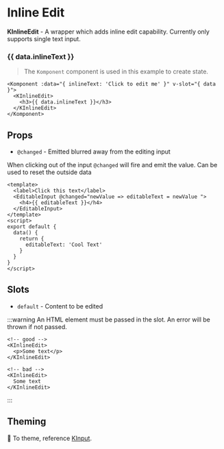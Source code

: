 # Inline Edit

**KInlineEdit** - A wrapper which adds inline edit capability. Currently only supports single text input.

<Komponent :data="{ inlineText: 'Click to edit me' }" v-slot="{ data }">
  <KInlineEdit @changed="newVal => data.inlineText = newVal"><h3>{{ data.inlineText }}</h3></KInlineEdit>
</Komponent>

> The `Komponent` component is used in this example to create state.

```vue
<Komponent :data="{ inlineText: 'Click to edit me' }" v-slot="{ data }">
  <KInlineEdit>
    <h3>{{ data.inlineText }}</h3>
  </KInlineEdit>
</Komponent>
```

## Props
- `@changed` - Emitted blurred away from the editing input

When clicking out of the input `@changed` will fire and emit the value. Can be used to reset the outside data

```vue
<template>
  <label>Click this text</label>
  <EditableInput @changed="newValue => editableText = newValue ">
    <h4>{{ editableText }}</h4>
  </EditableInput>
</template>
<script>
export default {
  data() {
    return {
      editableText: 'Cool Text'
    }
  }
}
</script>
```

<Komponent :data="{ inlineText: 'Cool Text', emitedVal: '' }" v-slot="{ data }">
<KCard>
  <template slot="body">
    <div class="mb-4">Emit Value: {{ data.emitedVal }}</div>
    <label class="k-input-label">Click to edit</label>
    <KInlineEdit @changed="val => data.emitedVal = val"><p class="mt-0 mb-0">{{ data.emitedVal || data.inlineText }}</p></KInlineEdit>
  </template>
</KCard>
</Komponent>

## Slots
- `default` - Content to be edited

:::warning
An HTML element must be passed in the slot. An error will be thrown if not passed.

```vue
<!-- good -->
<KInlineEdit>
  <p>Some text</p>
</KInlineEdit>

<!-- bad -->
<KInlineEdit>
  Some text
</KInlineEdit>
```
:::

## Theming
:lipstick: To theme, reference [KInput](/components/input.html#theming).
